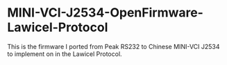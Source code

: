# MINI-VCI-J2534-OpenFirmware-Lawicel-Protocol
This is the firmware I ported from Peak RS232 to Chinese MINI-VCI J2534 to implement on in the Lawicel Protocol.
